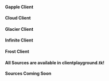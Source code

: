 #### Gapple Client
#### Cloud Client
#### Glacier Client
#### Infinite Client
#### Frost Client


#### All Sources are available in clientplayground.tk!
**Sources Coming Soon**

